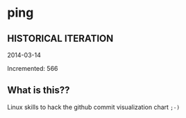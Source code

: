 # ping

## HISTORICAL ITERATION
2014-03-14

Incremented: 566

## What is this?? 
Linux skills to hack the github commit visualization chart `;-)`
